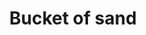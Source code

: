 ---
layout: item
title: Bucket of sand
item-id: 1783
datatable: true
id: 1783
name: "Bucket of sand"
members: true
lowalch: 0
highalch: 1
examine: "One of the ingredients for making glass."
monsters:
  - id: 963
    name: "Kalphite Queen"
    members: true
    combat_level: 333
    wiki_url: "https://oldschool.runescape.wiki/w/Kalphite_Queen#Crawling"
    drops:
      - quantity: "100"
        rarity: 0.03125
    image: "https://oldschool.runescape.wiki/images/5/57/Kalphite_Queen.png?a4955"
  - id: 5935
    name: "Sand Crab"
    members: true
    combat_level: 15
    wiki_url: "https://oldschool.runescape.wiki/w/Sand_Crab#Active"
    drops:
      - quantity: "1"
        rarity: 0.046875
    image: "https://oldschool.runescape.wiki/images/e/e4/Sand_Crab.png?0589e"
  - id: 6615
    name: "Scorpia"
    members: true
    combat_level: 225
    wiki_url: "https://oldschool.runescape.wiki/w/Scorpia"
    drops:
      - quantity: "25"
        rarity: 0.046875
    image: "https://oldschool.runescape.wiki/images/3/35/Scorpia.png?517c9"
---